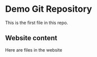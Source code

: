 # Demo Git Repository

This is the first file in this repo.

## Website content
Here are files in the website
